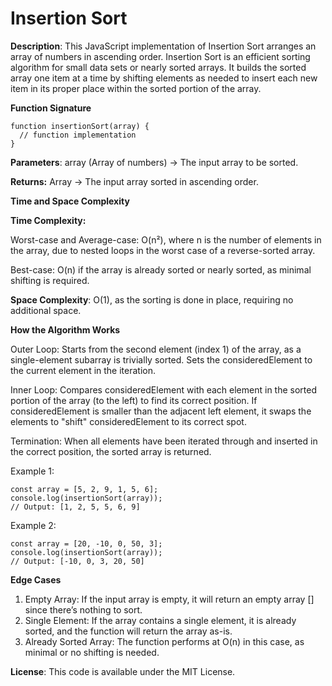 # Insertion Sort

**Description**: This JavaScript implementation of Insertion Sort arranges an array of numbers in ascending order. Insertion Sort is an efficient sorting algorithm for small data sets or nearly sorted arrays. It builds the sorted array one item at a time by shifting elements as needed to insert each new item in its proper place within the sorted portion of the array.

**Function Signature**

	function insertionSort(array) {
	  // function implementation
	}

**Parameters**: array (Array of numbers) -> The input array to be sorted.

**Returns:** Array -> The input array sorted in ascending order.

**Time and Space Complexity**

**Time Complexity:**

Worst-case and Average-case: O(n²), where n is the number of elements in the array, due to nested loops in the worst case of a reverse-sorted array.

Best-case: O(n) if the array is already sorted or nearly sorted, as minimal shifting is required.

**Space Complexity**: O(1), as the sorting is done in place, requiring no additional space.

**How the Algorithm Works**

Outer Loop: Starts from the second element (index 1) of the array, as a single-element subarray is trivially sorted. Sets the consideredElement to the current element in the iteration.

Inner Loop: Compares consideredElement with each element in the sorted portion of the array (to the left) to find its correct position. If consideredElement is smaller than the adjacent left element, it swaps the elements to "shift" consideredElement to its correct spot.

Termination: When all elements have been iterated through and inserted in the correct position, the sorted array is returned.

Example 1:

	const array = [5, 2, 9, 1, 5, 6];
	console.log(insertionSort(array)); 
	// Output: [1, 2, 5, 5, 6, 9]
 
Example 2:

	const array = [20, -10, 0, 50, 3];
	console.log(insertionSort(array)); 
	// Output: [-10, 0, 3, 20, 50]
 

**Edge Cases**

1. Empty Array: If the input array is empty, it will return an empty array [] since there’s nothing to sort.
2. Single Element: If the array contains a single element, it is already sorted, and the function will return the array as-is.
3. Already Sorted Array: The function performs at O(n) in this case, as minimal or no shifting is needed.
   

**License**: This code is available under the MIT License.
